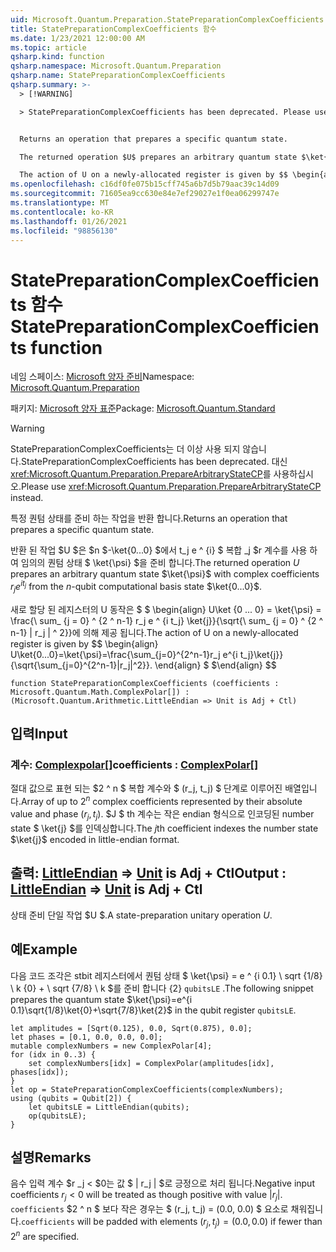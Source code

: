 ```yaml
---
uid: Microsoft.Quantum.Preparation.StatePreparationComplexCoefficients
title: StatePreparationComplexCoefficients 함수
ms.date: 1/23/2021 12:00:00 AM
ms.topic: article
qsharp.kind: function
qsharp.namespace: Microsoft.Quantum.Preparation
qsharp.name: StatePreparationComplexCoefficients
qsharp.summary: >-
  > [!WARNING]

  > StatePreparationComplexCoefficients has been deprecated. Please use <xref:Microsoft.Quantum.Preparation.PrepareArbitraryStateCP> instead.


  Returns an operation that prepares a specific quantum state.

  The returned operation $U$ prepares an arbitrary quantum state $\ket{\psi}$ with complex coefficients $r_j e^{i t_j}$ from the $n$-qubit computational basis state $\ket{0...0}$.

  The action of U on a newly-allocated register is given by $$ \begin{align} U\ket{0...0}=\ket{\psi}=\frac{\sum_{j=0}^{2^n-1}r_j e^{i t_j}\ket{j}}{\sqrt{\sum_{j=0}^{2^n-1}|r_j|^2}}. \end{align} $$
ms.openlocfilehash: c16df0fe075b15cff745a6b7d5b79aac39c14d09
ms.sourcegitcommit: 71605ea9cc630e84e7ef29027e1f0ea06299747e
ms.translationtype: MT
ms.contentlocale: ko-KR
ms.lasthandoff: 01/26/2021
ms.locfileid: "98856130"
---
```

# <a name="statepreparationcomplexcoefficients-function"></a><span data-ttu-id="09fc6-102">StatePreparationComplexCoefficients 함수</span><span class="sxs-lookup"><span data-stu-id="09fc6-102">StatePreparationComplexCoefficients function</span></span>

<span data-ttu-id="09fc6-103">네임 스페이스: [Microsoft 양자 준비](xref:Microsoft.Quantum.Preparation)</span><span class="sxs-lookup"><span data-stu-id="09fc6-103">Namespace: [Microsoft.Quantum.Preparation](xref:Microsoft.Quantum.Preparation)</span></span>

<span data-ttu-id="09fc6-104">패키지: [Microsoft 양자 표준](https://nuget.org/packages/Microsoft.Quantum.Standard)</span><span class="sxs-lookup"><span data-stu-id="09fc6-104">Package: [Microsoft.Quantum.Standard](https://nuget.org/packages/Microsoft.Quantum.Standard)</span></span>


> [!WARNING]
> <span data-ttu-id="09fc6-105">StatePreparationComplexCoefficients는 더 이상 사용 되지 않습니다.</span><span class="sxs-lookup"><span data-stu-id="09fc6-105">StatePreparationComplexCoefficients has been deprecated.</span></span> <span data-ttu-id="09fc6-106">대신 <xref:Microsoft.Quantum.Preparation.PrepareArbitraryStateCP>를 사용하십시오.</span><span class="sxs-lookup"><span data-stu-id="09fc6-106">Please use <xref:Microsoft.Quantum.Preparation.PrepareArbitraryStateCP> instead.</span></span>

<span data-ttu-id="09fc6-107">특정 퀀텀 상태를 준비 하는 작업을 반환 합니다.</span><span class="sxs-lookup"><span data-stu-id="09fc6-107">Returns an operation that prepares a specific quantum state.</span></span>

<span data-ttu-id="09fc6-108">반환 된 작업 $U $은 $n $-\ket{0...0} $에서 t_j e ^ {i} $ 복합 _j $r 계수를 사용 하 여 임의의 퀀텀 상태 $ \ket{\psi} $을 준비 합니다.</span><span class="sxs-lookup"><span data-stu-id="09fc6-108">The returned operation $U$ prepares an arbitrary quantum state $\ket{\psi}$ with complex coefficients $r_j e^{i t_j}$ from the $n$-qubit computational basis state $\ket{0...0}$.</span></span>

<span data-ttu-id="09fc6-109">새로 할당 된 레지스터의 U 동작은 $ $ \begin{align} U\ket {0 ... 0} = \ket{\psi} = \frac{\ sum_ {j = 0} ^ {2 ^ n-1} r_j e ^ {i t_j} \ket{j}}{\sqrt{\ sum_ {j = 0} ^ {2 ^ n-1} | r_j | ^ 2}}에 의해 제공 됩니다.</span><span class="sxs-lookup"><span data-stu-id="09fc6-109">The action of U on a newly-allocated register is given by $$ \begin{align} U\ket{0...0}=\ket{\psi}=\frac{\sum_{j=0}^{2^n-1}r_j e^{i t_j}\ket{j}}{\sqrt{\sum_{j=0}^{2^n-1}|r_j|^2}}.</span></span>
<span data-ttu-id="09fc6-110">\end{align} $ $</span><span class="sxs-lookup"><span data-stu-id="09fc6-110">\end{align} $$</span></span>

```qsharp
function StatePreparationComplexCoefficients (coefficients : Microsoft.Quantum.Math.ComplexPolar[]) : (Microsoft.Quantum.Arithmetic.LittleEndian => Unit is Adj + Ctl)
```


## <a name="input"></a><span data-ttu-id="09fc6-111">입력</span><span class="sxs-lookup"><span data-stu-id="09fc6-111">Input</span></span>

### <a name="coefficients--complexpolar"></a><span data-ttu-id="09fc6-112">계수: [Complexpolar](xref:Microsoft.Quantum.Math.ComplexPolar)[]</span><span class="sxs-lookup"><span data-stu-id="09fc6-112">coefficients : [ComplexPolar](xref:Microsoft.Quantum.Math.ComplexPolar)[]</span></span>

<span data-ttu-id="09fc6-113">절대 값으로 표현 되는 $2 ^ n $ 복합 계수와 $ (r_j, t_j) $ 단계로 이루어진 배열입니다.</span><span class="sxs-lookup"><span data-stu-id="09fc6-113">Array of up to $2^n$ complex coefficients represented by their absolute value and phase $(r_j, t_j)$.</span></span> <span data-ttu-id="09fc6-114">$J $ th 계수는 작은 endian 형식으로 인코딩된 number state $ \ket{j} $를 인덱싱합니다.</span><span class="sxs-lookup"><span data-stu-id="09fc6-114">The $j$th coefficient indexes the number state $\ket{j}$ encoded in little-endian format.</span></span>



## <a name="output--littleendian--unit--is-adj--ctl"></a><span data-ttu-id="09fc6-115">출력: [LittleEndian](xref:Microsoft.Quantum.Arithmetic.LittleEndian) => [Unit](xref:microsoft.quantum.lang-ref.unit)  is Adj + Ctl</span><span class="sxs-lookup"><span data-stu-id="09fc6-115">Output : [LittleEndian](xref:Microsoft.Quantum.Arithmetic.LittleEndian) => [Unit](xref:microsoft.quantum.lang-ref.unit)  is Adj + Ctl</span></span>

<span data-ttu-id="09fc6-116">상태 준비 단일 작업 $U $.</span><span class="sxs-lookup"><span data-stu-id="09fc6-116">A state-preparation unitary operation $U$.</span></span>

## <a name="example"></a><span data-ttu-id="09fc6-117">예</span><span class="sxs-lookup"><span data-stu-id="09fc6-117">Example</span></span>

<span data-ttu-id="09fc6-118">다음 코드 조각은 stbit 레지스터에서 퀀텀 상태 $ \ket{\psi} = e ^ {i 0.1} \ sqrt {1/8} \ k {0} + \ sqrt {7/8} \ k $를 준비 합니다 {2} `qubitsLE` .</span><span class="sxs-lookup"><span data-stu-id="09fc6-118">The following snippet prepares the quantum state $\ket{\psi}=e^{i 0.1}\sqrt{1/8}\ket{0}+\sqrt{7/8}\ket{2}$ in the qubit register `qubitsLE`.</span></span>

```qsharp
let amplitudes = [Sqrt(0.125), 0.0, Sqrt(0.875), 0.0];
let phases = [0.1, 0.0, 0.0, 0.0];
mutable complexNumbers = new ComplexPolar[4];
for (idx in 0..3) {
    set complexNumbers[idx] = ComplexPolar(amplitudes[idx], phases[idx]);
}
let op = StatePreparationComplexCoefficients(complexNumbers);
using (qubits = Qubit[2]) {
    let qubitsLE = LittleEndian(qubits);
    op(qubitsLE);
}
```

## <a name="remarks"></a><span data-ttu-id="09fc6-119">설명</span><span class="sxs-lookup"><span data-stu-id="09fc6-119">Remarks</span></span>

<span data-ttu-id="09fc6-120">음수 입력 계수 $r _j < $0는 값 $ | r_j | $로 긍정으로 처리 됩니다.</span><span class="sxs-lookup"><span data-stu-id="09fc6-120">Negative input coefficients $r_j < 0$ will be treated as though positive with value $|r_j|$.</span></span> <span data-ttu-id="09fc6-121">`coefficients` $2 ^ n $ 보다 작은 경우는 $ (r_j, t_j) = (0.0, 0.0) $ 요소로 채워집니다.</span><span class="sxs-lookup"><span data-stu-id="09fc6-121">`coefficients` will be padded with elements $(r_j, t_j) = (0.0, 0.0)$ if fewer than $2^n$ are specified.</span></span>